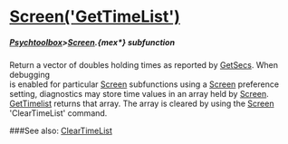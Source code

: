 # [Screen('GetTimeList')](Screen-GetTimeList) 
##### [Psychtoolbox](Psychtoolbox)>[Screen](Screen).{mex*} subfunction


Return a vector of doubles holding times as reported by [GetSecs](GetSecs).  When debugging  
is enabled for particular  [Screen](Screen) subfunctions using a [Screen](Screen) preference  
setting, diagnostics may store time values in an array held by [Screen](Screen).  
[GetTimelist](GetTimelist) returns that array. The array is cleared by using the [Screen](Screen)  
'ClearTimeList' command.  


###See also:
[ClearTimeList](Screen-ClearTimeList)
